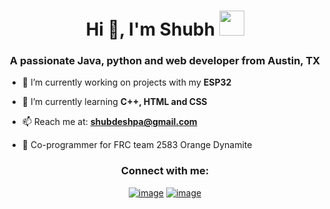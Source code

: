 <h1 align="center">Hi 👋, I'm Shubh <img height="40" src="https://emoji.gg/assets/emoji/7333-parrotdance.gif"></h1>
<h3 align="center">A passionate Java, python and web developer from Austin, TX</h3>


- 🔭 I’m currently working on projects with my **ESP32**

- 🌱 I’m currently learning **C++, HTML and CSS**

- 📫 Reach me at: **shubdeshpa@gmail.com**

- 🤖 Co-programmer for FRC team 2583 Orange Dynamite
  
<h3 align="center">Connect with me:</h3>
<div align="center">

[![image](https://img.shields.io/badge/LinkedIn-0077B5?style=for-the-badge&logo=linkedin&logoColor=white)]([https://www.linkedin.com/in/lauro_brant-1](https://www.linkedin.com/in/shubhankar-deshpande/)/)
[![image](https://img.shields.io/badge/Gmail-D14836?style=for-the-badge&logo=gmail&logoColor=white)](mailto:produtor.shubdeshpa@gmail.com)
  
</div>
